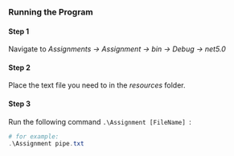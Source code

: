 ### Running the Program 

#### Step 1

Navigate to *Assignments -> Assignment -> bin -> Debug -> net5.0*

#### Step 2

Place the text file you need to in the *resources* folder. 

#### Step 3

Run the following command `.\Assignment [FileName] `:

```powershell
# for example: 
.\Assignment pipe.txt
```



